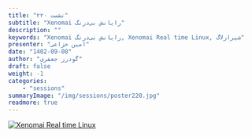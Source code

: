 ```yaml
---
title: "نشست ۲۲۰"
subtitle: "Xenomai رایانش بی‌درنگ"
description: ""
keywords: "Xenomai رایانش بی‌درنگ, Xenomai Real time Linux, شیرازلاگ"
presenter: "امین خزاعی"
date: "1402-09-08"
author: "گودرز جعفری"
draft: false
weight: -1
categories:
    - "sessions"
summaryImage: "/img/sessions/poster220.jpg"
readmore: true
---
```

[![Xenomai Real time Linux](/img/sessions/poster220.jpg)](/img/sessions/poster220.jpg)
